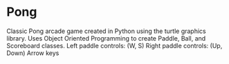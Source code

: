 # Pong
Classic Pong arcade game created in Python using the turtle graphics library.
Uses Object Oriented Programming to create Paddle, Ball, and Scoreboard classes.
Left paddle controls: (W, S)
Right paddle controls: (Up, Down) Arrow keys
